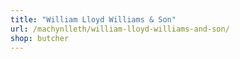 ```yaml
---
title: "William Lloyd Williams & Son"
url: /machynlleth/william-lloyd-williams-and-son/
shop: butcher
---
```

